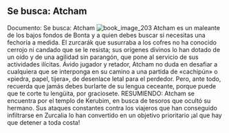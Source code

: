 ## Se busca: Atcham
Documento: Se busca: Atcham
![book_image_203](https://media.discordapp.net/attachments/1105643336989159555/1105647938484580432/203.jpg)
Atcham es un maleante de los bajos fondos de Bonta y a quien debes buscar si necesitas una fechoría a medida. El zurcarák que susurraba a los cofres no ha conocido cerrojo ni candado que se le resista; sus orígenes divinos lo han dotado de un oído y de una agilidad sin parangón, que pone al servicio de sus actividades ilícitas.
Ávido jugador y retador, Atcham no duda en desafiar a cualquiera que se interponga en su camino a una partida de «cachipún» o «piedra, papel, tijera», de desenlace letal para el perdedor. Pero, ante todo, recuerda que jamás debes burlarte de su lengua ceceante, porque puede que te corte tu lengüita, por graciosete.
RESUMIENDO:
Atcham se encuentra por el templo de Kerubim, en busca de tesoros que ocultó su hermano.
Sus ataques constantes contra los viajeros que han conseguido infiltrarse en Zurcalia lo han convertido en un objetivo prioritario ¡al que hay que detener a toda costa!
